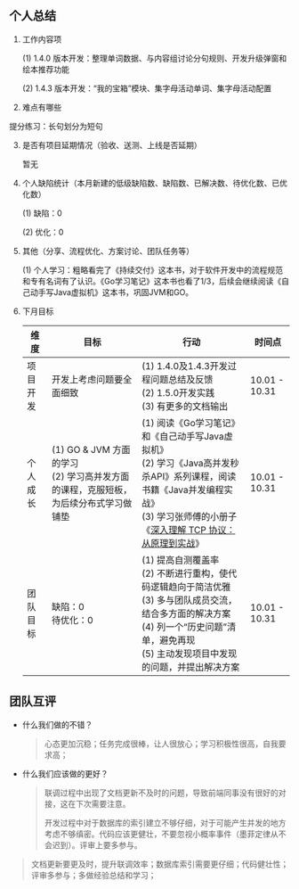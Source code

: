 ## 个人总结

1. 工作内容项

   (1) 1.4.0 版本开发：整理单词数据、与内容组讨论分句规则、开发升级弹窗和绘本推荐功能

   (2) 1.4.3 版本开发：“我的宝箱”模块、集字母活动单词、集字母活动配置

2. 难点有哪些

  提分练习：长句划分为短句

3. 是否有项目延期情况（验收、送测、上线是否延期）

   暂无

4. 个人缺陷统计（本月新建的低级缺陷数、缺陷数、已解决数、待优化数、已优化数）

   (1) 缺陷：0

   (2) 优化：0

5. 其他（分享、流程优化、方案讨论、团队任务等）

   (1) 个人学习：粗略看完了《持续交付》这本书，对于软件开发中的流程规范和专有名词有了认识。《Go学习笔记》这本书也看了1/3，后续会继续阅读《自己动手写Java虚拟机》这本书，巩固JVM和GO。

6. 下月目标

   | 维度     | 目标                                                         | 行动                                                         | 时间点        |
   | -------- | ------------------------------------------------------------ | ------------------------------------------------------------ | ------------- |
   | 项目开发 | 开发上考虑问题要全面细致                                     | (1) 1.4.0及1.4.3开发过程问题总结及反馈<br/>(2) 1.5.0开发实践<br/>(3) 有更多的文档输出 | 10.01 - 10.31 |
   | 个人成长 | (1) GO & JVM 方面的学习<br/>(2) 学习高并发方面的课程，克服短板，为后续分布式学习做铺垫 | (1) 阅读《Go学习笔记》和《自己动手写Java虚拟机》<br/>(2) 学习《Java高并发秒杀API》系列课程，阅读书籍《Java并发编程实战》<br/>(3) 学习张师傅的小册子《[深入理解 TCP 协议：从原理到实战](https://juejin.im/book/5c70dbbe51882562046911bc)》<br/> | 10.01 - 10.31 |
   | 团队目标 | 缺陷：0<br/>待优化：0                                        | (1) 提高自测覆盖率<br/>(2) 不断进行重构，使代码逻辑趋向于简洁优雅<br/>(3) 多与团队成员交流，结合多方面的解决方案<br/>(4) 列一个“历史问题”清单，避免再现<br/>(5) 主动发现项目中发现的问题，并提出解决方案 | 10.01 - 10.31 |

## 团队互评

- 什么我们做的不错？

  > 心态更加沉稳；任务完成很棒，让人很放心；学习积极性很高，自我要求高；

- 什么我们应该做的更好？

  > 联调过程中出现了文档更新不及时的问题，导致前端同事没有很好的对接，这在下次需要注意。
  >
  > 开发过程中对于数据库的索引建立不够仔细，对于可能产生并发的地方考虑不够缜密。代码应该更健壮，不要忽视小概率事件（墨菲定律从不会迟到）。评审上要多参与。
>
  > 文档更新要更及时，提升联调效率；数据库索引需要更仔细；代码健壮性；评审多参与；多做经验总结和学习；
  
  